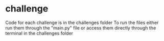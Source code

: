 # challenge

Code for each challenge is in the challenges folder
To run the files either run them through the "main.py" file or access them directly through the terminal in the challenges folder
